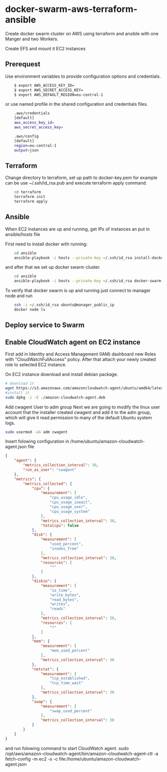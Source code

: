 # docker-swarm-aws-terraform-ansible
Create docker swarm cluster on AWS using terraform and ansible with one Manger and two Workers.

Create EFS and mount it EC2 instances

## Prerequest

Use environment variables to provide configuration options and credentials.
```bash
    $ export AWS_ACCESS_KEY_ID=
    $ export AWS_SECRET_ACCESS_KEY=
    $ export AWS_DEFAULT_REGION=eu-central-1
```
or use named profile in the shared configuration and credentials files.
```bash
    .aws/credentials
    [default]
    aws_access_key_id=
    aws_secret_access_key=

    .aws/config
    [default]
    region=eu-central-1
    output=json
```

## Terraform

Change directory to terraform, set up path to docker-key.pem for example can be use ~/.ssh/id_rsa.pub
and execute terraform apply command.
```bash
    cd terraform
    terraform init
    terraform apply
```

## Ansible

When EC2 instances are up and running, get IPs of instances an put in ansible/hosts file

First need to install docker with running:
```bash
    cd ansible
    ansible-playbook -i hosts --private-key ~/.ssh/id_rsa install-docker-playbook.yaml
```
and after that we set up docker swarm cluster.
```bash
    cd ansible
    ansible-playbook -i hosts --private-key ~/.ssh/id_rsa docker-swarm-init-playbook.yaml
```

To verify that docker swarm is up and running just connect to manager node and run
```bash
    ssh -i ~/.ssh/id_rsa ubuntu@manager_public_ip
    docker node ls
```

## Deploy service to Swarm


## Enable CloudWatch agent on EC2 instance

First add in Identity and Access Management (IAM) dashboard new Roles with "CloudWatchFullAccess" policy.
After that attach your newly created role to selected EC2 instance.

On EC2 instance download and install debian package.
```bash
# download it
wget https://s3.amazonaws.com/amazoncloudwatch-agent/ubuntu/amd64/latest/amazon-cloudwatch-agent.deb
#install it
sudo dpkg -i -E ./amazon-cloudwatch-agent.deb
```

Add cwagent User to adm group
Next we are going to modify the linux user account that the installer created cwagent and add it to the adm group,
which will give it read permission to many of the default Ubuntu system logs.
```bash
sudo usermod -aG adm cwagent
```

Insert folowing configuration in /home/ubuntu/amazon-cloudwatch-agent.json file

```json
{
	"agent": {
		"metrics_collection_interval": 30,
		"run_as_user": "cwagent"
	},
	"metrics": {
		"metrics_collected": {
			"cpu": {
				"measurement": [
					"cpu_usage_idle",
					"cpu_usage_iowait",
					"cpu_usage_user",
					"cpu_usage_system"
				],
				"metrics_collection_interval": 30,
				"totalcpu": false
			},
			"disk": {
				"measurement": [
					"used_percent",
					"inodes_free"
				],
				"metrics_collection_interval": 30,
				"resources": [
					"*"
				]
			},
			"diskio": {
				"measurement": [
					"io_time",
					"write_bytes",
					"read_bytes",
					"writes",
					"reads"
				],
				"metrics_collection_interval": 30,
				"resources": [
					"*"
				]
			},
			"mem": {
				"measurement": [
					"mem_used_percent"
				],
				"metrics_collection_interval": 30
			},
			"netstat": {
				"measurement": [
					"tcp_established",
					"tcp_time_wait"
				],
				"metrics_collection_interval": 30
			},
			"swap": {
				"measurement": [
					"swap_used_percent"
				],
				"metrics_collection_interval": 30
			}
		}
	}
}
```

and run folowing command to start CloudWatch agent.
sudo /opt/aws/amazon-cloudwatch-agent/bin/amazon-cloudwatch-agent-ctl -a fetch-config -m ec2 -s -c file:/home/ubuntu/amazon-cloudwatch-agent.json

